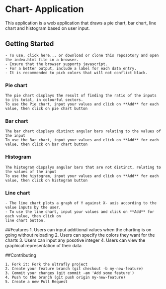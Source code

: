 # Chart- Application

This application is a web application that draws a pie chart, bar chart, line chart and histogram based on user input.



## Getting Started

	- To use, click here... or download or clone this reposotory and open the index.html file in a browser.
	- Ensure that the browser supports javascript. 
	- For a better output, include a label for each data entry.
	- It is recommended to pick colors that will not conflict black.

### Pie chart
	The pie chart displays the result of finding the ratio of the inputs to its total, in colourful sectors.
	To use the Pie chart, input your values and click on **Add** for each value, then click on pie chart button

### Bar chart
	The bar chart displays distinct angular bars relating to the values of the input
	To use the Bar chart, input your values and click on **Add** for each value, then click on bar chart button

### Histogram
	The histogram dispalys angular bars that are not distinct, relating to the values of the input
	To use the histogram, input your values and click on **Add** for each value, then click on histogram button

### Line chart
	- The line chart plots a graph of Y against X- axis according to the value inputs by the user.
	- To use the line chart, input your values and click on **Add** for each value, then click on 
	line chart button.

##Features
	1. Users can input additional values when the charting is on going without reloading
	2. Users can specify the colors they want for the charts
	3. Users can input any posotive integer
	4. Users can view the graphical representation of their data

	

##Contributing

    1. Fork it: Fork the ultrafly project
    2. Create your feature branch (git checkout -b my-new-feature)
    3. Commit your changes (git commit -am 'Add some feature')
    4. Push to the branch (git push origin my-new-feature)
    5. Create a new Pull Request
